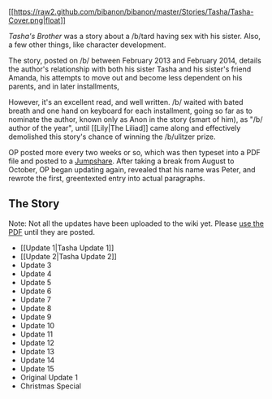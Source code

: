 [[https://raw2.github.com/bibanon/bibanon/master/Stories/Tasha/Tasha-Cover.png|float]]

_Tasha's Brother_ was a story about a /b/tard having sex with his sister. Also, a few other things, like character development.

The story, posted on /b/ between February 2013 and February 2014, details the author's relationship with both his sister Tasha and his sister's friend Amanda, his attempts to move out and become less dependent on his parents, and in later installments, 

However, it's an excellent read, and well written. /b/ waited with bated breath and one hand on keyboard for each installment, going so far as to nominate the author, known only as Anon in the story (smart of him), as "/b/ author of the year", until [[Lily|The Liliad]] came along and effectively demolished this story's chance of winning the /b/ulitzer prize.

OP posted more every two weeks or so, which was then typeset into a PDF file and posted to a [Jumpshare](https://jumpshare.com/v/46jrYryVmDXbEkcKv3Mb). After taking a break from August to October, OP began updating again, revealed that his name was Peter, and rewrote the first, greentexted entry into actual paragraphs.

## The Story

Note: Not all the updates have been uploaded to the wiki yet. Please [use the PDF](https://drive.google.com/folderview?id=0B49M2OVcxxc9dl9pYjBPaVN1YUE&usp=sharing) until they are posted.

* [[Update 1|Tasha Update 1]]
* [[Update 2|Tasha Update 2]]
* Update 3
* Update 4
* Update 5
* Update 6
* Update 7
* Update 8
* Update 9
* Update 10
* Update 11
* Update 12
* Update 13
* Update 14
* Update 15
* Original Update 1
* Christmas Special